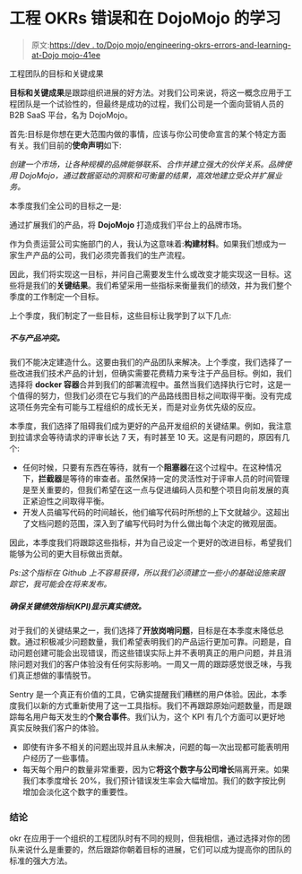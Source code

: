 # 工程 OKRs 错误和在 DojoMojo 的学习

> 原文:[https://dev . to/Dojo mojo/engineering-okrs-errors-and-learning-at-Dojo mojo-41ee](https://dev.to/dojomojo/engineering-okrs-mistakes-and-learning-at-dojomojo-41ee)

工程团队的目标和关键成果

**目标和关键成果**是跟踪组织进展的好方法。对我们公司来说，将这一概念应用于工程团队是一个试验性的，但最终是成功的过程，我们公司是一个面向营销人员的 B2B SaaS 平台，名为 DojoMojo。

首先:目标是你想在更大范围内做的事情，应该与你公司使命宣言的某个特定方面有关。我们目前的**使命声明**如下:

*创建一个市场，让各种规模的品牌能够联系、合作并建立强大的伙伴关系。品牌使用 DojoMojo，通过数据驱动的洞察和可衡量的结果，高效地建立受众并扩展业务。*

本季度我们全公司的目标之一是:

通过扩展我们的产品，将 **DojoMojo** 打造成我们平台上的品牌市场。

作为负责运营公司实施部门的人，我认为这意味着:**构建材料**。如果我们想成为一家生产产品的公司，我们必须完善我们的生产流程。

因此，我们将实现这一目标，并问自己需要发生什么或改变才能实现这一目标。这些将是我们的**关键结果**。我们希望采用一些指标来衡量我们的绩效，并为我们整个季度的工作制定一个目标。

上个季度，我们制定了一些目标，这些目标让我学到了以下几点:

##### 不与产品冲突。

我们不能决定建造什么。这要由我们的产品团队来解决。上个季度，我们选择了一些改进我们技术产品的计划，但确实需要花费精力来专注于产品目标。例如，我们选择将 **docker 容器**合并到我们的部署流程中。虽然当我们选择执行它时，这是一个值得的努力，但我们必须在它与我们的产品路线图目标之间取得平衡。没有完成这项任务完全有可能与工程组织的成长无关，而是对业务优先级的反应。

本季度，我们选择了阻碍我们成为更好的产品开发组织的关键结果。例如，我注意到拉请求会等待请求的评审长达 7 天，有时甚至 10 天。这是有问题的，原因有几个:

*   任何时候，只要有东西在等待，就有一个**阻塞器**在这个过程中。在这种情况下，**拦截器**是等待的审查者。虽然保持一定的灵活性对于评审人员的时间管理是至关重要的，但我们希望在这一点与促进编码人员和整个项目向前发展的真正紧迫性之间取得平衡。
*   开发人员编写代码的时间越长，他们编写代码时所想的上下文就越少。这超出了文档问题的范围，深入到了编写代码时为什么做出每个决定的微观层面。

因此，本季度我们将跟踪这些指标，并为自己设定一个更好的改进目标，希望我们能够为公司的更大目标做出贡献。

*Ps:这个指标在 Github 上不容易获得，所以我们必须建立一些小的基础设施来跟踪它，我可能会在将来发布。*

##### 确保关键绩效指标(KPI)显示真实绩效。

对于我们的关键结果之一，我们选择了**开放岗哨问题**，目标是在本季度末降低总数。通过积极减少问题数量，我们希望表明我们的产品运行更加可靠。问题是，自动问题创建可能会出现错误，而这些错误实际上并不表明真正的用户问题，并且消除问题对我们的客户体验没有任何实际影响。一周又一周的跟踪感觉很乏味，与我们真正想做的事情脱节。

Sentry 是一个真正有价值的工具，它确实提醒我们糟糕的用户体验。因此，本季度我们以新的方式重新使用了这一工具指标。我们不再跟踪原始问题数量，而是跟踪每名用户每天发生的**个聚合事件**。我们认为，这个 KPI 有几个方面可以更好地真实反映我们客户的体验。

*   即使有许多不相关的问题出现并且从未解决，问题的每一次出现都可能表明用户经历了一些事情。
*   每天每个用户的数量非常重要，因为它**将这个数字与公司增长**隔离开来。如果我们本季度增长 20%，我们预计错误发生率会大幅增加。我们的数字按比例增加会淡化这个数字的重要性。

### 结论

okr 在应用于一个组织的工程团队时有不同的规则，但我相信，通过选择对你的团队来说什么是重要的，然后跟踪你朝着目标的进展，它们可以成为提高你的团队的标准的强大方法。